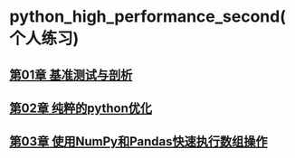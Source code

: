 # python_high_performance_second(个人练习)


## [第01章 基准测试与剖析](chapter01/)
## [第02章 纯粹的python优化](chapter02/)
## [第03章 使用NumPy和Pandas快速执行数组操作](chapter03)
